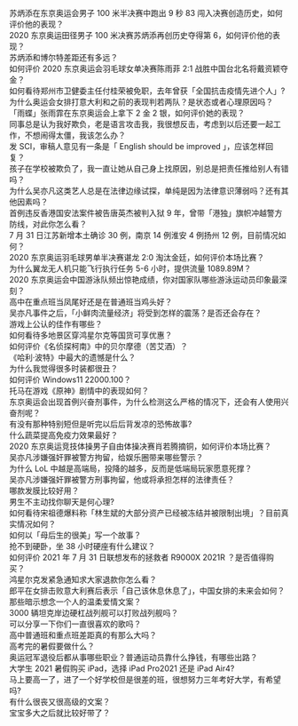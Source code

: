 苏炳添在东京奥运会男子 100 米半决赛中跑出 9 秒 83 闯入决赛创造历史，如何评价他的表现？  
2020 东京奥运田径男子 100 米决赛苏炳添再创历史夺得第 6，如何评价他的表现？  
苏炳添和博尔特差距还有多远？  
如何评价 2020 东京奥运会羽毛球女单决赛陈雨菲 2:1 战胜中国台北名将戴资颖夺金？  
如何看待郑州市卫健委主任付桂荣被免职，去年曾获「全国抗击疫情先进个人」?  
为什么奥运会女排打意大利和之前的表现判若两队？是状态或者心理原因吗？  
「雨蝶」张雨霏在东京奥运会上拿下 2 金 2 银，如何评价她的表现？  
同事总是认为我好欺负，老是语言攻击我，我很想反击，考虑到以后还要一起工作，不想闹得太僵，我该怎么办？  
发 SCI，审稿人意见有一条是「 English should be improved 」，应该怎样回复？  
孩子在学校被欺负了，我一直让她从自己身上找原因，别总是把责任推给别人有错吗？  
为什么吴亦凡这类艺人总是在法律边缘试探，单纯是因为法律意识薄弱吗？还有其他因素吗？  
首例违反香港国安法案件被告唐英杰被判入狱 9 年，曾带「港独」旗帜冲越警方防线，对此你怎么看？  
7 月 31 日江苏新增本土确诊 30 例，南京 14 例淮安 4 例扬州 12 例，目前情况如何？  
2020 东京奥运羽毛球男单半决赛谌龙 2:0 淘汰金廷，如何评价本场比赛？  
为什么翼龙无人机只能飞行执行任务 5-6 小时，提供流量 1089.89M？  
2020 东京奥运会中国游泳队频出惊艳成绩，你对国家队哪些游泳运动员印象最深刻？  
高中在重点班当凤尾好还是在普通班当鸡头好？  
吴亦凡事件之后，「小鲜肉流量经济」将受到怎样的震荡？是否还会存在？  
游戏上公认的佳作有哪些？  
如何看待多地景区穿鸿星尔克等国货可享优惠？  
如何评价《名侦探柯南》中的贝尔摩德（苦艾酒）？  
《哈利·波特》中最大的遗憾是什么？  
为什么我觉得很多时装都很丑？  
如何评价 Windows11 22000.100？  
托马在游戏《原神》剧情中的表现如何？  
东京奥运会出现首例兴奋剂事件，为什么检测这么严格的情况下，还会有人使用兴奋剂呢？  
有没有那种特别短但是听完以后后背发凉的恐怖故事?  
什么蔬菜提高免疫力效果最好？  
2020 东京奥运竞技体操男子自由体操决赛肖若腾摘铜，如何评价本场比赛？  
吴亦凡涉嫌强奸罪被警方拘留，给娱乐圈带来哪些警示？  
为什么 LoL 中越是高端局，投降的越多，反而是低端局玩家愿意死撑？  
吴亦凡涉嫌强奸罪被警方刑事拘留，他或将承担怎样的法律责任？  
哪款发膜比较好用？  
男生不主动找你聊天是何心理?  
如何看待宋祖德爆料称「林生斌的大部分资产已经被冻结并被限制出境」？目前真实情况如何？  
如何以「母后生的很美」写一个故事？  
抢不到硬卧，坐 38 小时硬座有什么建议？  
如何评价 2021 年 7 月 31 日联想发布的拯救者 R9000X 2021R ？是否值得购买？  
鸿星尔克发紧急通知求大家退款你怎么看？  
郎平在女排击败意大利赛后表示「自己该休息休息了」，中国女排的未来会如何？  
那些暗示想念一个人的温柔爱情文案？  
3000 辆坦克岸边硬杠战列舰可以打败战列舰吗？  
可以分享一下你们一直很喜欢的歌吗？  
高中普通班和重点班差距真的有那么大吗？  
高考完的暑假要做什么？  
奥运冠军退役后都从事哪些职业？普通运动员靠什么挣钱，有哪些出路？  
大学生 2021 暑假购买 iPad，选择 iPad Pro2021 还是 iPad Air4?  
马上要高一了，进了一个好学校但是很差的班，很想努力三年考好大学，有希望吗?  
有什么很丧又很高级的文案？  
宝宝多大之后就比较好带了？  
